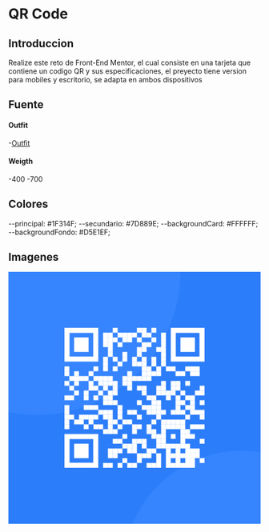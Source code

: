 
# QR Code

## Introduccion
Realize este reto de Front-End Mentor, el cual consiste en una tarjeta que contiene un codigo QR y sus especificaciones, el preyecto tiene version para mobiles y escritorio, se adapta en ambos dispositivos

## Fuente

#### Outfit
-[Outfit](htthttps://fonts.google.com/share?selection.family=Outfit:wght@100..900p:// "Outfit")

#### Weigth
-400
-700

## Colores
--principal: #1F314F;
--secundario: #7D889E;
--backgroundCard: #FFFFFF;
--backgroundFondo: #D5E1EF;

## Imagenes
![QrCode](assets/images/image-qr-code.png)
